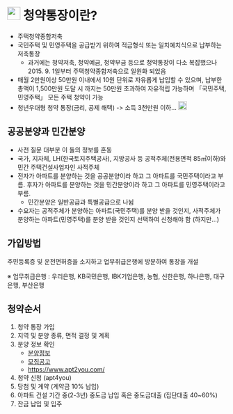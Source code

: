 # <img src="https://twemoji.maxcdn.com/2/72x72/1f306.png" width="30" style="margin-bottom:-4px"> 청약통장이란?

* 주택청약종합저축
* 국민주택 및 민영주택을 공급받기 위하여 적금형식 또는 일치예치식으로 납부하는 저축통장
	* 과거에는 청약저축, 청약예금, 청약부금 등으로 청약통장이 다소 복잡했으나 2015. 9. 1일부터 주택청약종합저축으로 일원화 되었음
* 매월 2만원이상 50만원 이내에서 10원 단위로 자유롭게 납입할 수 있으며, 납부한 총액이 1,500만원 도달 시 까지는 50만원 초과하여 자유적립 가능하며 「국민주택, 민영주택」 모든 주택 청약이 가능
* 청년우대형 청약 통장(금리, 공제 해택) -> 소득 3천만원 이하... <img src="https://twemoji.maxcdn.com/2/72x72/1f605.png" width="20">

## 공공분양과 민간분양
* 사전 질문 대부분 이 둘의 정보를 혼동
* 국가, 지자체, LH(한국토지주택공사), 지방공사 등 공적주체(전용면적 85㎡이하)와 민간 주택건설사업자인 사적주체
* 전자가 아파트를 분양하는 것을 공공분양이라 하고 그 아파트를 국민주택이라고 부름. 후자가 아파트를 분양하는 것을 민간분양이라 하고 그 아파트를 민영주택이라고 부름. 
	* 민간분양은 일반공급과 특별공급으로 나뉨
* 수요자는 공적주체가 분양하는 아파트(국민주택)를 분양 받을 것인지, 사적주체가 분양하는 아파트(민영주택)를 분양 받을 것인지 선택하여 신청해야 함 (하지만...)

## 가입방법
주민등록증 및 운전면허증을 소지하고 업무취급은행에 방문하여 통장을 개설

※ 업무취급은행 : 우리은행, KB국민은행, IBK기업은행, 농협, 신한은행, 하나은행, 대구은행, 부산은행

## 청약순서

1. 청약 통장 가입
2. 지역 및 분양 종류, 면적 결정 및 계획
3. 분양 정보 확인 
	* [분양정보](../assets/files/info.eml)
	* [모집공고](../assets/files/sample.pdf)
	* https://www.apt2you.com/
4. 청약 신청 (apt4you)
5. 당첨 및 계약 (계약금 10% 납입)
6. 아파트 건설 기간 중(2-3년) 중도금 납입 혹은 중도금대출 (집단대출 40~60%)
7. 잔금 납입 및 입주